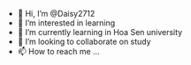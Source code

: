 - 👋 Hi, I’m @Daisy2712
- 👀 I’m interested in learning
- 🌱 I’m currently learning in Hoa Sen university
- 💞️ I’m looking to collaborate on study
- 📫 How to reach me ...

<!---
Daisy2712/Daisy2712 is a ✨ special ✨ repository because its `README.md` (this file) appears on your GitHub profile.
You can click the Preview link to take a look at your changes.
--->
